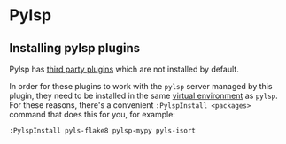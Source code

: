 # Pylsp

## Installing pylsp plugins
Pylsp has [third party plugins](https://github.com/python-lsp/python-lsp-server#3rd-party-plugins) which are not installed by default.

In order for these plugins to work with the `pylsp` server managed by this plugin, they need to be installed in the same [virtual environment](https://docs.python.org/3/library/venv.html) as `pylsp`. For these reasons, there's a convenient `:PylspInstall <packages>` command that does this for you, for example:
```vim
:PylspInstall pyls-flake8 pylsp-mypy pyls-isort
```

